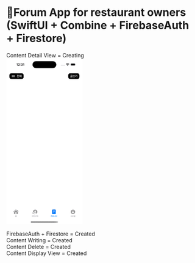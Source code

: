 # Forum App for restaurant owners (SwiftUI + Combine + FirebaseAuth + Firestore)
Content Detail View = Creating <br>
<img src="https://github.com/devrun2016/Previews/blob/main/auth.gif" width=200>

FirebaseAuth + Firestore = Created <br>
Content Writing = Created <br>
Content Delete = Created <br>
Content Display View = Created <br>
